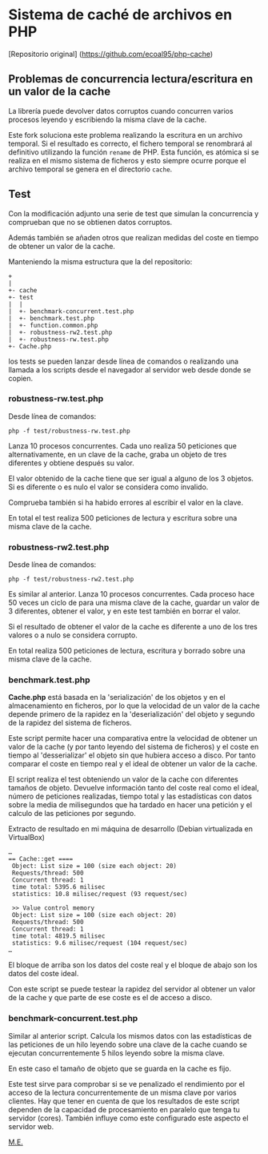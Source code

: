 ﻿# Sistema de caché de archivos en PHP

[Repositorio original] (https://github.com/ecoal95/php-cache)

## Problemas de concurrencia lectura/escritura en un valor de la cache

La librería puede devolver datos corruptos cuando concurren varios procesos leyendo y escribiendo la misma clave de la cache.

Este fork soluciona este problema realizando la escritura en un archivo temporal. Si el resultado es correcto, el fichero temporal se renombrará al definitivo utilizando la función `rename` de PHP. Esta función, es atómica si se realiza en el mismo sistema de ficheros y esto siempre ocurre porque el archivo temporal se genera en el directorio `cache`.

## Test

Con la modificación adjunto una serie de test que simulan la concurrencia y comprueban que no se obtienen datos corruptos. 

Además también se añaden otros que realizan medidas del coste en tiempo de obtener un valor de la cache.

Manteniendo la misma estructura que la del repositorio:

```
+
|
+- cache
+- test
|  |
|  +- benchmark-concurrent.test.php
|  +- benchmark.test.php
|  +- function.common.php
|  +- robustness-rw2.test.php
|  +- robustness-rw.test.php
+- Cache.php

```

los tests se pueden lanzar desde línea de comandos o realizando una llamada a los scripts desde el navegador al servidor web desde donde se copien.

### robustness-rw.test.php

Desde línea de comandos:

```
php -f test/robustness-rw.test.php

```

Lanza 10 procesos concurrentes. Cada uno realiza 50 peticiones que alternativamente, en un clave de la cache, graba un objeto de tres diferentes y obtiene después su valor. 

El valor obtenido de la cache tiene que ser igual a alguno de los 3 objetos. Si es diferente o es nulo el valor se considera como invalido.

Comprueba también si ha habido errores al escribir el valor en la clave.

En total el test realiza 500 peticiones de lectura y escritura sobre una misma clave de la cache.

### robustness-rw2.test.php

Desde línea de comandos:

```
php -f test/robustness-rw2.test.php

```
Es similar al anterior. Lanza 10 procesos concurrentes. Cada proceso hace 50 veces un ciclo de para una misma clave de la cache, guardar un valor de 3 diferentes, obtener el valor, y en este test también en borrar el valor.

Si el resultado de obtener el valor de la cache es diferente a uno de los tres valores o a nulo se considera corrupto.

En total realiza 500 peticiones de lectura, escritura y borrado sobre una misma clave de la cache.

### benchmark.test.php

**Cache.php** está basada en la 'serialización' de los objetos y en el almacenamiento en ficheros, por lo que la velocidad de un valor de la cache depende primero de la rapidez en la 'deserialización' del objeto y segundo de la rapidez del sistema de ficheros.

Este script permite hacer una comparativa entre la velocidad de obtener un valor de la cache (y por tanto leyendo del sistema de ficheros) y el coste en tiempo al 'desserializar' el objeto sin que hubiera acceso a disco. Por tanto comparar el coste en tiempo real y el ideal de obtener un valor de la cache.

El script realiza el test obteniendo un valor de la cache con diferentes tamaños de objeto. Devuelve información tanto del coste real como el ideal, número de peticiones realizadas, tiempo total y las estadísticas con datos sobre la media de milisegundos que ha tardado en hacer una petición y el calculo de las peticiones por segundo.

Extracto de resultado en mi máquina de desarrollo (Debian virtualizada en VirtualBox)

```
…
== Cache::get ====
 Object: List size = 100 (size each object: 20) 
 Requests/thread: 500
 Concurrent thread: 1
 time total: 5395.6 milisec
 statistics: 10.8 milisec/request (93 request/sec)

 >> Value control memory
 Object: List size = 100 (size each object: 20) 
 Requests/thread: 500
 Concurrent thread: 1
 time total: 4819.5 milisec
 statistics: 9.6 milisec/request (104 request/sec)
…
```

El bloque de arriba son los datos del coste real y el bloque de abajo son los datos del coste ideal.

Con este script se puede testear la rapidez del servidor al obtener un valor de la cache y que parte de ese coste es el de acceso a disco.

### benchmark-concurrent.test.php
Similar al anterior script. Calcula los mismos datos con las estadísticas de las peticiones de un hilo leyendo sobre una clave de la cache cuando se ejecutan concurrentemente 5 hilos leyendo sobre la misma clave. 

En este caso el tamaño de objeto que se guarda en la cache es fijo.

Este test sirve para comprobar si se ve penalizado el rendimiento por el acceso de la lectura concurrentemente de un misma clave por varios clientes. Hay que tener en cuenta de que los resultados de este script dependen de la capacidad de  procesamiento en paralelo que tenga tu servidor (cores). También influye como este configurado este aspecto el servidor web.

[M.E.](http://www.logicaalternativa.com)

